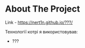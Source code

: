 # About The Project

Link - <a>https://nert1n.github.io/???/</a>

Технології котрі я використовував:
* ???